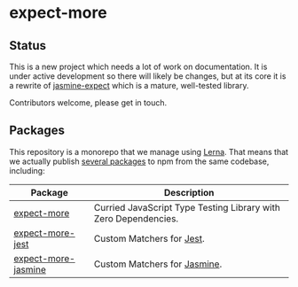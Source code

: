 # expect-more

## Status

This is a new project which needs a lot of work on documentation. It is under active development so there will likely be
changes, but at its core it is a rewrite of [jasmine-expect](https://github.com/JamieMason/Jasmine-Matchers#readme)
which is a mature, well-tested library.

Contributors welcome, please get in touch.

## Packages

This repository is a monorepo that we manage using [Lerna](https://github.com/lerna/lerna). That means that we actually
publish [several packages](https://github.com/JamieMason/expect-more/tree/master/packages) to npm from the same
codebase, including:

| Package                                    | Description                                                     |
| ------------------------------------------ | --------------------------------------------------------------- |
| [expect-more][expect-more]                 | Curried JavaScript Type Testing Library with Zero Dependencies. |
| [expect-more-jest][expect-more-jest]       | Custom Matchers for [Jest][jest].                               |
| [expect-more-jasmine][expect-more-jasmine] | Custom Matchers for [Jasmine][jasmine].                         |

[expect-more-jasmine]: https://github.com/JamieMason/expect-more/tree/master/packages/expect-more-jasmine/
[expect-more-jest]: https://github.com/JamieMason/expect-more/tree/master/packages/expect-more-jest/
[expect-more]: https://github.com/JamieMason/expect-more/tree/master/packages/expect-more/
[jasmine]: https://jasmine.github.io/
[jest]: https://facebook.github.io/jest/
